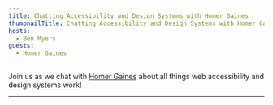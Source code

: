 ```yaml
---
title: Chatting Accessibility and Design Systems with Homer Gaines
thumbnailTitle: Chatting Accessibility and Design Systems with Homer Gaines
hosts:
  - Ben Myers
guests:
  - Homer Gaines
---
```


Join us as we chat with [Homer Gaines](https://twitter.com/xirclebox) about all things web accessibility and design systems work!

---